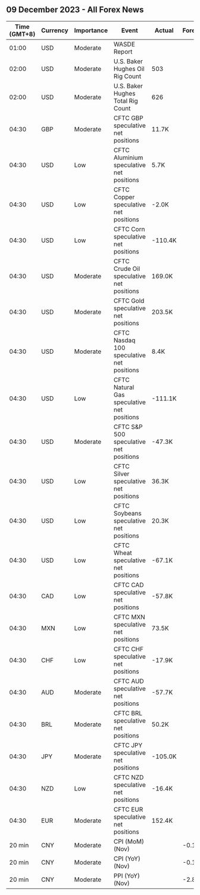 ## 09 December 2023 - All Forex News

| Time (GMT+8) | Currency | Importance | Event | Actual | Forecast | Previous |
|------|----------|------------|-------|--------|----------|----------|
| 01:00 | USD | Moderate | WASDE Report |  |  |  |
| 02:00 | USD | Moderate | U.S. Baker Hughes Oil Rig Count | 503 |  | 505 |
| 02:00 | USD | Moderate | U.S. Baker Hughes Total Rig Count | 626 |  | 625 |
| 04:30 | GBP | Moderate | CFTC GBP speculative net positions | 11.7K |  | -7.9K |
| 04:30 | USD | Low | CFTC Aluminium speculative net positions | 5.7K |  | 6.3K |
| 04:30 | USD | Low | CFTC Copper speculative net positions | -2.0K |  | -3.9K |
| 04:30 | USD | Low | CFTC Corn speculative net positions | -110.4K |  | -157.1K |
| 04:30 | USD | Moderate | CFTC Crude Oil speculative net positions | 169.0K |  | 183.2K |
| 04:30 | USD | Moderate | CFTC Gold speculative net positions | 203.5K |  | 200.1K |
| 04:30 | USD | Moderate | CFTC Nasdaq 100 speculative net positions | 8.4K |  | 7.3K |
| 04:30 | USD | Low | CFTC Natural Gas speculative net positions | -111.1K |  | -107.9K |
| 04:30 | USD | Moderate | CFTC S&P 500 speculative net positions | -47.3K |  | -65.0K |
| 04:30 | USD | Low | CFTC Silver speculative net positions | 36.3K |  | 34.3K |
| 04:30 | USD | Low | CFTC Soybeans speculative net positions | 20.3K |  | 50.7K |
| 04:30 | USD | Low | CFTC Wheat speculative net positions | -67.1K |  | -97.2K |
| 04:30 | CAD | Low | CFTC CAD speculative net positions | -57.8K |  | -63.2K |
| 04:30 | MXN | Low | CFTC MXN speculative net positions | 73.5K |  | 65.5K |
| 04:30 | CHF | Low | CFTC CHF speculative net positions | -17.9K |  | -20.3K |
| 04:30 | AUD | Moderate | CFTC AUD speculative net positions | -57.7K |  | -71.2K |
| 04:30 | BRL | Moderate | CFTC BRL speculative net positions | 50.2K |  | 32.9K |
| 04:30 | JPY | Moderate | CFTC JPY speculative net positions | -105.0K |  | -109.2K |
| 04:30 | NZD | Low | CFTC NZD speculative net positions | -16.4K |  | -19.6K |
| 04:30 | EUR | Moderate | CFTC EUR speculative net positions | 152.4K |  | 143.2K |
| 20 min | CNY | Moderate | CPI (MoM) (Nov) |  | -0.1% | -0.1% |
| 20 min | CNY | Moderate | CPI (YoY) (Nov) |  | -0.1% | -0.2% |
| 20 min | CNY | Moderate | PPI (YoY) (Nov) |  | -2.8% | -2.6% |
